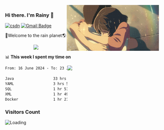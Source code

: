 <img  align='right' height="150" src="https://github.com/LikeRainDay/LikeRainDay/blob/master/pic/img_rain_1.gif?raw=true">



### Hi there. I'm Rainy :lemon:

[![csdn](https://img.shields.io/badge/-csdn-c14438?style=flat-square&logo=c&logoColor=white)](https://blog.csdn.net/qq_15807167)
[![Gmail Badge](https://img.shields.io/badge/-gmail-c14438?style=flat-square&logo=Gmail&logoColor=white&link=mailto:houshuai0816@gmail.com)](mailto:houshuai0816@gmail.com)

🚀Welcome to the rain planet🌎

<center>
<img align='center'  src="https://source.unsplash.com/user/rainyhehe/likes">
</center>

📊 **This week I spent my time on**

<img align='right'   width="300" src="https://github-readme-stats.vercel.app/api?username=LikeRainDay&show_icons=true&title_color=fff&icon_color=79ff97&text_color=9f9f9f&bg_color=151515&count_private=true">

<!--START_SECTION:waka-->

```txt
From: 16 June 2024 - To: 23 June 2024

Java                  33 hrs 22 mins  ███████████████████▒░░░░░   77.93 %
YAML                  3 hrs 55 mins   ██▒░░░░░░░░░░░░░░░░░░░░░░   09.15 %
SQL                   1 hr 51 mins    █░░░░░░░░░░░░░░░░░░░░░░░░   04.33 %
XML                   1 hr 49 mins    █░░░░░░░░░░░░░░░░░░░░░░░░   04.27 %
Docker                1 hr 21 mins    ▓░░░░░░░░░░░░░░░░░░░░░░░░   03.17 %
```

<!--END_SECTION:waka-->

### Visitors Count
<img align="left" src = "https://profile-counter.glitch.me/LikeRainDay/count.svg" alt ="Loading">

